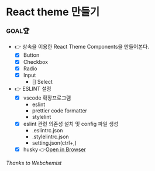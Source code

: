 # React theme 만들기

### GOAL🏆

- 👉 상속을 이용한 React Theme Components을 만들어본다.
    - [x] Button
    - [x] Checkbox
    - [x] Radio
    - [x] Input
		- [] Select
- 👉 ESLINT 설정
    - [x] vscode 확장프로그램
        - eslint
        - prettier code formatter
        - stylelint
    - [x] eslint 관련 의존성 설치 및 config 파일 생성
        - .eslintrc.json
        - .stylelintrc.json
        - setting.json(ctrl+,)
    - [x] husky
👉[Open in Browser](https://gaengloves-react-theme.netlify.com/)

*Thanks to Webchemist*